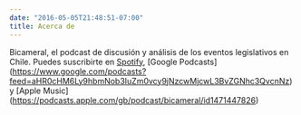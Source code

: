 ```yaml
---
date: "2016-05-05T21:48:51-07:00"
title: Acerca de
---
```


Bicameral, el podcast de discusión y análisis de los eventos legislativos en Chile. Puedes suscribirte en [Spotify](https://open.spotify.com/show/7eL0L2zmrZA9BoSv2zXdzD), [Google Podcasts] (https://www.google.com/podcasts?feed=aHR0cHM6Ly9hbmNob3IuZm0vcy9jNzcwMjcwL3BvZGNhc3QvcnNz) y [Apple Music] (https://podcasts.apple.com/gb/podcast/bicameral/id1471447826)
